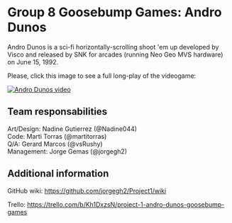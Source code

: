 # Group 8 Goosebump Games: Andro Dunos
Andro Dunos is a sci-fi horizontally-scrolling shoot 'em up developed by Visco and released by SNK for arcades (running Neo Geo MVS hardware) on June 15, 1992.

Please, click this image to see a full long-play of the videogame:

[![Andro Dunos video](https://github.com/jorgegh2/Project1/blob/master/docs/User_Interface/0005.png)](https://www.youtube.com/embed/iQOrXlf34es)

## Team responsabilities
Art/Design: Nadine Gutierrez (@Nadine044)    
Code: Marti Torras (@martitorras)    
Q/A: Gerard Marcos (@vsRushy)    
Management: Jorge Gemas (@jorgegh2)

## Additional information
GitHub wiki: https://github.com/jorgegh2/Project1/wiki

Trello: https://trello.com/b/Kh1DxzsN/project-1-andro-dunos-goosebump-games
